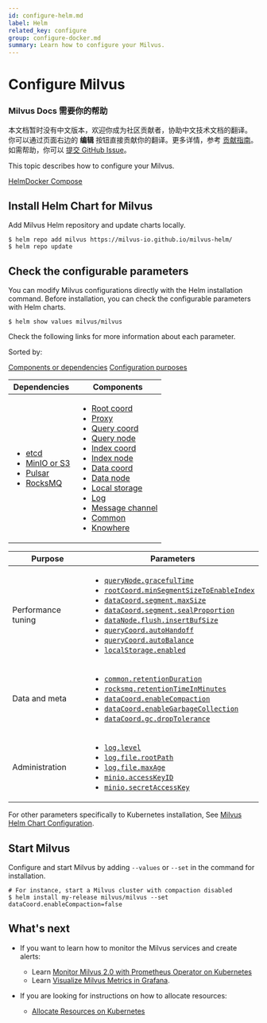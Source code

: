 ```yaml
---
id: configure-helm.md
label: Helm
related_key: configure
group: configure-docker.md
summary: Learn how to configure your Milvus.
---
```


# Configure Milvus

<div class="alert note">
<h3>Milvus Docs 需要你的帮助</h3>
本文档暂时没有中文版本，欢迎你成为社区贡献者，协助中文技术文档的翻译。<br>
你可以通过页面右边的 <b>编辑</b> 按钮直接贡献你的翻译。更多详情，参考 <a href="https://github.com/milvus-io/milvus-docs/blob/v2.0.0/CONTRIBUTING.md">贡献指南</a>。如需帮助，你可以 <a href="https://github.com/milvus-io/milvus-docs/issues/new/choose">提交 GitHub Issue</a>。
</div>


This topic describes how to configure your Milvus.

<div class="tab-wrapper"><a href="configure-helm.md" class='active '>Helm</a><a href="configure-docker.md" class=''>Docker Compose</a></div>

## Install Helm Chart for Milvus

Add Milvus Helm repository and update charts locally.

```
$ helm repo add milvus https://milvus-io.github.io/milvus-helm/
$ helm repo update
```

## Check the configurable parameters

You can modify Milvus configurations directly with the Helm installation command. Before installation, you can check the configurable parameters with Helm charts.

```
$ helm show values milvus/milvus
```

Check the following links for more information about each parameter.

Sorted by:

<div class="filter">
<a href="#component">Components or dependencies</a> <a href="#purpose">Configuration purposes</a> 

</div>

<div class="filter-component table-wrapper">

<table id="component">
<thead>
  <tr>
    <th class="width20">Dependencies</th>
    <th class="width80">Components</th>
  </tr>
</thead>
<tbody>
  <tr>
    <td>
        <ul>
            <li><a href="configure_etcd.md">etcd</a></li>
            <li><a href="configure_minio.md">MinIO or S3</a></li>
            <li><a href="configure_pulsar.md">Pulsar</a></li>
            <li><a href="configure_rocksmq.md">RocksMQ</a></li>
        </ul>
    </td>
    <td>
        <ul>
            <li><a href="configure_rootcoord.md">Root coord</a></li>
            <li><a href="configure_proxy.md">Proxy</a></li>
            <li><a href="configure_querycoord.md">Query coord</a></li>
            <li><a href="configure_querynode.md">Query node</a></li>
            <li><a href="configure_indexcoord.md">Index coord</a></li>
            <li><a href="configure_indexnode.md">Index node</a></li>
            <li><a href="configure_datacoord.md">Data coord</a></li>
            <li><a href="configure_datanode.md">Data node</a></li>
            <li><a href="configure_localstorage.md">Local storage</a></li>
            <li><a href="configure_log.md">Log</a></li>
            <li><a href="configure_messagechannel.md">Message channel</a></li>
            <li><a href="configure_common.md">Common</a></li>
            <li><a href="configure_knowhere.md">Knowhere</a></li>
        </ul>
    </td>
  </tr>
</tbody>
</table>

</div>

<div class="filter-purpose table-wrapper">

<table id="purpose">
<thead>
  <tr>
    <th class="width20">Purpose</th>
    <th class="width80">Parameters</th>
  </tr>
</thead>
<tbody>
  <tr>
    <td>Performance tuning</td>
    <td>
        <ul>
            <li><a href="configure_querynode.md#queryNode.gracefulTime"><code>queryNode.gracefulTime</code></a></li>
            <li><a href="configure_rootcoord.md#rootCoord.minSegmentSizeToEnableIndex"><code>rootCoord.minSegmentSizeToEnableIndex</code></a></li>
            <li><a href="configure_datacoord.md#dataCoord.segment.maxSize"><code>dataCoord.segment.maxSize</code></a></li>
            <li><a href="configure_datacoord.md#dataCoord.segment.sealProportion"><code>dataCoord.segment.sealProportion</code></a></li>
            <li><a href="configure_datanode.md#dataNode.flush.insertBufSize"><code>dataNode.flush.insertBufSize</code></a></li>
            <li><a href="configure_querycoord.md#queryCoord.autoHandoff"><code>queryCoord.autoHandoff</code></a></li>
            <li><a href="configure_querycoord.md#queryCoord.autoBalance"><code>queryCoord.autoBalance</code></a></li>
            <li><a href="configure_localstorage.md#localStorage.enabled"><code>localStorage.enabled</code></a></li>
        </ul>
    </td>
  </tr>
  <tr>
    <td>Data and meta</td>
    <td>
        <ul>
            <li><a href="configure_common.md#common.retentionDuration"><code>common.retentionDuration</code></a></li>
            <li><a href="configure_rocksmq.md#rocksmq.retentionTimeInMinutes"><code>rocksmq.retentionTimeInMinutes</code></a></li>
            <li><a href="configure_datacoord.md#dataCoord.enableCompaction"><code>dataCoord.enableCompaction</code></a></li>
            <li><a href="configure_datacoord.md#dataCoord.enableGarbageCollection"><code>dataCoord.enableGarbageCollection</code></a></li>
            <li><a href="configure_datacoord.md#dataCoord.gc.dropTolerance"><code>dataCoord.gc.dropTolerance</code></a></li>
        </ul>
    </td>
  </tr>
  <tr>
    <td>Administration</td>
    <td>
        <ul>
            <li><a href="configure_log.md#log.level"><code>log.level</code></a></li>
            <li><a href="configure_log.md#log.file.rootPath"><code>log.file.rootPath</code></a></li>
            <li><a href="configure_log.md#log.file.maxAge"><code>log.file.maxAge</code></a></li>
            <li><a href="configure_minio.md#minio.accessKeyID"><code>minio.accessKeyID</code></a></li>
            <li><a href="configure_minio.md#minio.secretAccessKey"><code>minio.secretAccessKey</code></a></li>
        </ul>
    </td>
  </tr>
</tbody>
</table>

</div>

For other parameters specifically to Kubernetes installation, See [Milvus Helm Chart Configuration](https://github.com/milvus-io/milvus-helm/tree/master/charts/milvus#configuration).

## Start Milvus

Configure and start Milvus by adding `--values` or `--set` in the command for installation.

```
# For instance, start a Milvus cluster with compaction disabled
$ helm install my-release milvus/milvus --set dataCoord.enableCompaction=false
```

## What's next

- If you want to learn how to monitor the Milvus services and create alerts:
  - Learn [Monitor Milvus 2.0 with Prometheus Operator on Kubernetes](monitor.md)
  - Learn [Visualize Milvus Metrics in Grafana](visualize.md).

- If you are looking for instructions on how to allocate resources:
  - [Allocate Resources on Kubernetes](allocate.md#standalone)
